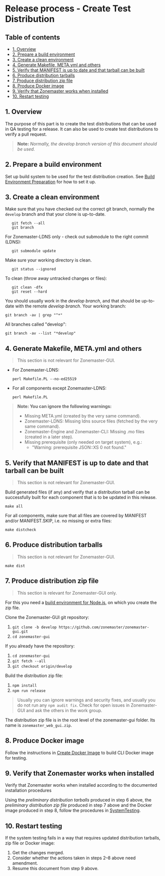 Release process - Create Test Distribution
==========================================

## Table of contents

* [1. Overview](#1-overview)
* [2. Prepare a build environment](#2-prepare-a-build-environment)
* [3. Create a clean environment](#3-create-a-clean-environment)
* [4. Generate Makefile, META.yml and others](#4-generate-makefile-metayml-and-others)
* [5. Verify that MANIFEST is up to date and that tarball can be built](#5-verify-that-manifest-is-up-to-date-and-that-tarball-can-be-built)
* [6. Produce distribution tarballs](#6-produce-distribution-tarballs)
* [7. Produce distribution zip file](#7-produce-distribution-zip-file)
* [8. Produce Docker image](#8-produce-docker-image)
* [9. Verify that Zonemaster works when installed](#9-verify-that-zonemaster-works-when-installed)
* [10. Restart testing](#10-restart-testing)

## 1. Overview

The purpose of this part is to create the test distributions that can be
used in QA testing for a release. It can also be used to create test
distributions to verify a pull request.

> **Note:** *Normally, the develop branch version of this document should be used.*

## 2. Prepare a build environment

Set up build system to be used for the test distribution creation. See
[Build Environment Preparation] for how to set it up.


## 3. Create a clean environment

Make sure that you have checked out the correct git branch, normally
the `develop` branch and that your clone is up-to-date.

       git fetch --all
       git branch

For Zonemaster-LDNS only - check out submodule to the right commit (LDNS):

       git submodule update

Make sure your working directory is clean.

       git status --ignored

To clean (throw away untracked changes or files):

       git clean -dfx
       git reset --hard

You should usually work in the *develop branch*, and that should be up-to-date
with the remote *develop branch*. Your working branch:

    git branch -av | grep "^*"

All branches called "develop":

    git branch -av --list "*develop"


## 4. Generate Makefile, META.yml and others

> This section is not relevant for Zonemaster-GUI.

 * For Zonemaster-LDNS:

       perl Makefile.PL --no-ed25519

 * For all components except Zonemaster-LDNS:

       perl Makefile.PL

> **Note: You can ignore the following warnings:**
> * Missing META.yml (created by the very same command).
> * Zonemaster-LDNS: Missing ldns source files (fetched by the very same command).
> * Zonemaster-Engine and Zonemaster-CLI: Missing .mo files (created in a later step).
> * Missing prerequisite (only needed on target system), e.g.:
>   * "Warning: prerequisite JSON::XS 0 not found."

## 5. Verify that MANIFEST is up to date and that tarball can be built

> This section is not relevant for Zonemaster-GUI.

Build generated files (if any) and verify that a distribution tarball can be 
successfully built for each component that is to be updated in this release.

    make all

For all components, make sure that all files are covered by MANIFEST and/or 
MANIFEST.SKIP, i.e. no missing or extra files:

    make distcheck


## 6. Produce distribution tarballs

> This section is not relevant for Zonemaster-GUI.

    make dist


## 7. Produce distribution zip file

> This section is relevant for Zonemaster-GUI only.

For this you need a [build environment for Node.js], on which you create
the zip file.

Clone the Zonemaster-GUI git repository:

1. `git clone -b develop https://github.com/zonemaster/zonemaster-gui.git`
2. `cd zonemaster-gui`

If you already have the repository:

1. `cd zonemaster-gui`
2. `git fetch --all`
3. `git checkout origin/develop`

Build the distribution zip file:

1. `npm install` 
2. `npm run release`

> Usually you can ignore warnings and security fixes, and usually you
> do not run any `npm audit fix`. Check for open issues in Zonemaster-GUI
> and ask the others in the work group.

The distribution zip file is in the root level of the zonemaster-gui folder. 
Its name is `zonemaster_web_gui.zip`.


## 8. Produce Docker image

Follow the instructions in [Create Docker Image] to build CLI Docker image for
testing.

## 9. Verify that Zonemaster works when installed

Verify that Zonemaster works when installed according to the documented
installation procedures

Using the *preliminary distribution tarballs* produced in step 6 above, the
*preliminary distribution zip file* produced in step 7 above and the Docker
image produced in step 8, follow the procedures in [SystemTesting].

## 10. Restart testing

If the system testing fails in a way that requires updated distribution
tarballs, zip file or Docker image:
 1. Get the changes merged.
 2. Consider whether the actions taken in steps 2–8 above need amendment.
 3. Resume this document from step 9 above.


[Build Environment Preparation]:              ../distrib-testing/README.md
[Build environment for Node.js]:              ../distrib-testing/Ubuntu-Node.js-build-environment.md
[Create Docker Image]:                        ReleaseProcess-create-docker-image.md
[NVM]:                                        https://github.com/nvm-sh/nvm
[Node.js]:                                    https://nodejs.org/en/
[SystemTesting]:                              SystemTesting.md

